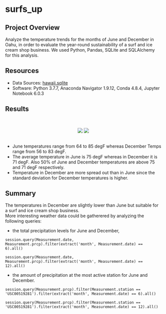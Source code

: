 # surfs_up

## Project Overview 
Analyze the temperature trends for the months of June and December in Oahu, in order  to evaluate the year-round sustainability of a surf and ice cream shop business. We used Python, Pandas, SQLite and SQLAlchemy for this analysis.

## Resources
- Data Sources: [hawaii.sqlite](https://github.com/cedoula/surfs_up/blob/master/hawaii.sqlite)
- Software: Python 3.7.7, Anaconda Navigator 1.9.12, Conda 4.8.4, Jupyter Notebook 6.0.3

## Results
<br/>
 <p align="center">
  <img src="https://user-images.githubusercontent.com/68669675/94208588-d1b06c00-fe8f-11ea-980c-5b013b4407e7.png">
  <img src="https://user-images.githubusercontent.com/68669675/94208585-d117d580-fe8f-11ea-8eff-267885bffc4a.png">
<br/><br/>

- June temperatures range from 64 to 85 degF whereas December Temps range from 56 to 83 degF.
- The average temperature in June is 75 degF whereas in December it is 71 degF. Also 50% of June and December temperatures are above 75 and 71 degF respectively.
- Temperature in December are more spread out than in June since the standard deviation for December temperatures is higher.

## Summary
The temperatures in December are slightly lower than June but suitable for a surf and ice cream shop business.<br/>
More interesting weather data could be gatherered by analyzing the following queries:
 - the total precipitation levels for June and December,
 ```
 session.query(Measurement.date, Measurement.prcp).filter(extract('month', Measurement.date) == 6).all()

 session.query(Measurement.date, Measurement.prcp).filter(extract('month', Measurement.date) == 12).all()
```
 - the amount of precipitation at the most active station for June and December.
 ```
 session.query(Measurement.prcp).filter(Measurement.station == 'USC00519281').filter(extract('month', Measurement.date) == 6).all()

 session.query(Measurement.prcp).filter(Measurement.station == 'USC00519281').filter(extract('month', Measurement.date) == 12).all()
 ```